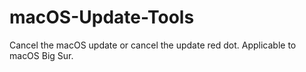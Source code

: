 # macOS-Update-Tools
Cancel the macOS update or cancel the update red dot. Applicable to macOS Big Sur.
